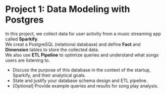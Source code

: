 # Project 1: Data Modeling with Postgres
In this project, we collect data for user activity from a music streaming app called **Sparkify**. 
<br>We creat a PostgreSQL (relational database) and define **Fact** and **Dimension** tables to store the collected data. 
<br>We also use **ETL Pipeline** to optimize queries and understand what songs users are listening to.

- Discuss the purpose of this database in the context of the startup, Sparkify, and their analytical goals.
- State and justify your database schema design and ETL pipeline.
- [Optional] Provide example queries and results for song play analysis.